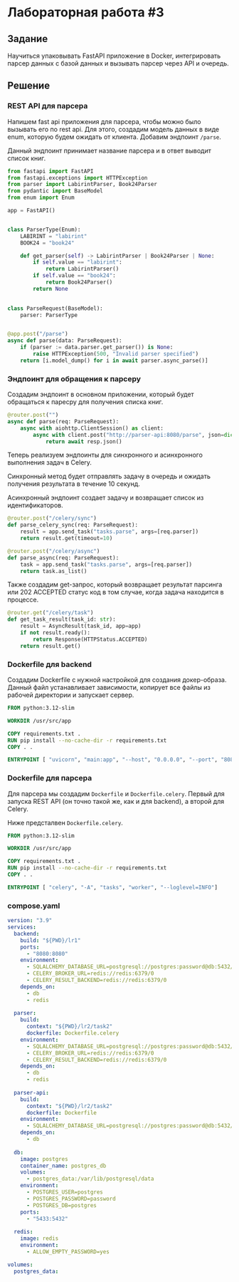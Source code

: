 # Лабораторная работа #3

## Задание
Научиться упаковывать FastAPI приложение в Docker, интегрировать парсер данных с базой данных и вызывать парсер через API и очередь.

## Решение

### REST API для парсера

Напишем fast api приложения для парсера, чтобы можно было вызывать его по rest api. Для этого, создадим модель данных в виде enum, которую будем ожидать от клиента. Добавим эндпоинт `/parse`.

Данный эндпоинт принимает название парсера и в ответ выводит список книг.
```python
from fastapi import FastAPI
from fastapi.exceptions import HTTPException
from parser import LabirintParser, Book24Parser
from pydantic import BaseModel
from enum import Enum

app = FastAPI()


class ParserType(Enum):
    LABIRINT = "labirint"
    BOOK24 = "book24"

    def get_parser(self) -> LabirintParser | Book24Parser | None:
        if self.value == "labirint":
            return LabirintParser()
        if self.value == "book24":
            return Book24Parser()
        return None
        

class ParseRequest(BaseModel):
    parser: ParserType


@app.post("/parse")
async def parse(data: ParseRequest):
    if (parser := data.parser.get_parser()) is None:
        raise HTTPException(500, "Invalid parser specified")
    return [i.model_dump() for i in await parser.async_parse()]
```

### Эндпоинт для обращения к парсеру

Создадим эндпоинт в основном приложении, который будет обращаться к паресру для получения списка книг.
```python
@router.post("")
async def parse(req: ParseRequest):
    async with aiohttp.ClientSession() as client:
        async with client.post("http://parser-api:8080/parse", json=dict(req)) as resp:
            return await resp.json()
```

Теперь реализуем эндпоинты для синхронного и асинхронного выполнения задач в Celery.

Синхронный метод будет отправлять задачу в очередь и ожидать получения результата в течение 10 секунд.

Асинхронный эндпоинт создает задачу и возвращает список из идентификаторов.

```python
@router.post("/celery/sync")
def parse_celery_sync(req: ParseRequest):
    result = app.send_task("tasks.parse", args=[req.parser])
    return result.get(timeout=10)

@router.post("/celery/async")
def parse_async(req: ParseRequest):
    task = app.send_task("tasks.parse", args=[req.parser])
    return task.as_list()
```

Также создадим get-запрос, который возвращает результат парсинга или 202 ACCEPTED статус код в том случае, когда задача находится в процессе.

```python
@router.get("/celery/task")
def get_task_result(task_id: str):
    result = AsyncResult(task_id, app=app)
    if not result.ready():
        return Response(HTTPStatus.ACCEPTED)
    return result.get()
```


### Dockerfile для backend

Создадим Dockerfile с нужной настройкой для создания докер-образа. Данный файл устанавливает зависимости, копирует все файлы из рабочей директории и запускает сервер.

```Dockerfile
FROM python:3.12-slim

WORKDIR /usr/src/app

COPY requirements.txt .
RUN pip install --no-cache-dir -r requirements.txt
COPY . .

ENTRYPOINT [ "uvicorn", "main:app", "--host", "0.0.0.0", "--port", "8080"]
```

### Dockerfile для парсера

Для парсера мы создадим `Dockerfile` и `Dockerfile.celery`. Первый для запуска REST API (он точно такой же, как и для backend), а второй для Celery.

Ниже предсталвен `Dockerfile.celery`.

```Dockerfile
FROM python:3.12-slim

WORKDIR /usr/src/app

COPY requirements.txt .
RUN pip install --no-cache-dir -r requirements.txt
COPY . .

ENTRYPOINT [ "celery", "-A", "tasks", "worker", "--loglevel=INFO"]
```

### compose.yaml

```yaml
version: "3.9"
services:
  backend:
    build: "${PWD}/lr1"
    ports:
      - "8080:8080"
    environment:
      - SQLALCHEMY_DATABASE_URL=postgresql://postgres:password@db:5432/postgres
      - CELERY_BROKER_URL=redis://redis:6379/0
      - CELERY_RESULT_BACKEND=redis://redis:6379/0
    depends_on:
      - db
      - redis
  
  parser:
    build:
      context: "${PWD}/lr2/task2"
      dockerfile: Dockerfile.celery
    environment:
      - SQLALCHEMY_DATABASE_URL=postgresql://postgres:password@db:5432/postgres
      - CELERY_BROKER_URL=redis://redis:6379/0
      - CELERY_RESULT_BACKEND=redis://redis:6379/0
    depends_on:
      - db
      - redis
    
  parser-api:
    build:
      context: "${PWD}/lr2/task2"
      dockerfile: Dockerfile
    environment:
      - SQLALCHEMY_DATABASE_URL=postgresql://postgres:password@db:5432/postgres
    depends_on:
      - db
  
  db:
    image: postgres
    container_name: postgres_db
    volumes:
      - postgres_data:/var/lib/postgresql/data
    environment:
      - POSTGRES_USER=postgres
      - POSTGRES_PASSWORD=password
      - POSTGRES_DB=postgres
    ports:
      - "5433:5432"
  
  redis:
    image: redis
    environment:
      - ALLOW_EMPTY_PASSWORD=yes

volumes:
  postgres_data:
```